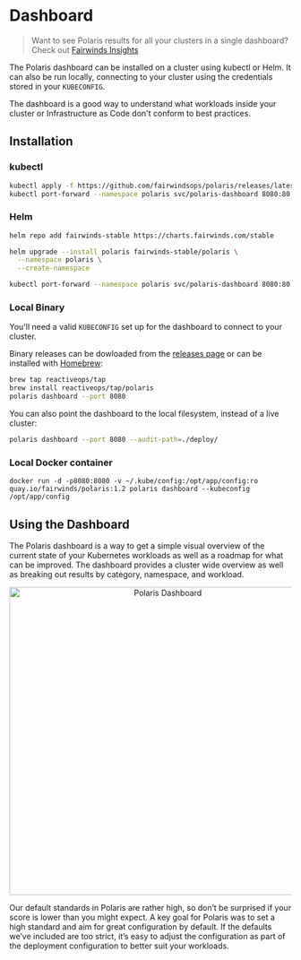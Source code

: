 # Dashboard

> Want to see Polaris results for all your clusters in a single dashboard? Check out
> [Fairwinds Insights](https://www.fairwinds.com/fairwinds-polaris-upgrade)

The Polaris dashboard can be installed on a cluster using kubectl or Helm. It
can also be run locally, connecting to your cluster using the credentials stored in your `KUBECONFIG`.

The dashboard is a good way to understand what workloads inside your cluster or Infrastructure as Code
don't conform to best practices.

## Installation

### kubectl
```bash
kubectl apply -f https://github.com/fairwindsops/polaris/releases/latest/download/dashboard.yaml
kubectl port-forward --namespace polaris svc/polaris-dashboard 8080:80
```
### Helm
```bash
helm repo add fairwinds-stable https://charts.fairwinds.com/stable

helm upgrade --install polaris fairwinds-stable/polaris \
  --namespace polaris \
  --create-namespace

kubectl port-forward --namespace polaris svc/polaris-dashboard 8080:80
```

### Local Binary
You'll need a valid `KUBECONFIG` set up for the dashboard to connect to your cluster.

Binary releases can be dowloaded from the [releases page](https://github.com/fairwindsops/polaris/releases)
or can be installed with [Homebrew](https://brew.sh/):
```bash
brew tap reactiveops/tap
brew install reactiveops/tap/polaris
polaris dashboard --port 8080
```

You can also point the dashboard to the local filesystem, instead of a live cluster:
```bash
polaris dashboard --port 8080 --audit-path=./deploy/
```

### Local Docker container

```
docker run -d -p8080:8080 -v ~/.kube/config:/opt/app/config:ro  quay.io/fairwinds/polaris:1.2 polaris dashboard --kubeconfig /opt/app/config
```

##  Using the Dashboard
The Polaris dashboard is a way to get a simple visual overview of the current state of your Kubernetes workloads as well as a roadmap for what can be improved. The dashboard provides a cluster wide overview as well as breaking out results by category, namespace, and workload.

<p align="center">
  <img src="/img/dashboard-screenshot.png" alt="Polaris Dashboard" width="550"/>
</p>

Our default standards in Polaris are rather high, so don’t be surprised if your score is lower than you might expect. A key goal for Polaris was to set a high standard and aim for great configuration by default. If the defaults we’ve included are too strict, it’s easy to adjust the configuration as part of the deployment configuration to better suit your workloads.
